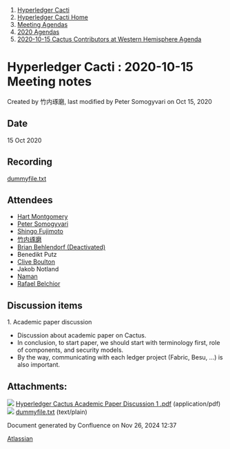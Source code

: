 1. [Hyperledger Cacti](index.html)
2. [Hyperledger Cacti Home](Hyperledger-Cacti-Home_20414469.html)
3. [Meeting Agendas](Meeting-Agendas_20414488.html)
4. [2020 Agendas](2020-Agendas_20414504.html)
5. [2020-10-15 Cactus Contributors at Western Hemisphere Agenda](2020-10-15-Cactus-Contributors-at-Western-Hemisphere-Agenda_20414734.html)

# Hyperledger Cacti : 2020-10-15 Meeting notes

Created by 竹内琢磨, last modified by Peter Somogyvari on Oct 15, 2020

## Date

15 Oct 2020

## Recording

[dummyfile.txt](attachments/20414736/20414740.txt)

## Attendees

- [Hart Montgomery](https://lf-hyperledger.atlassian.net/wiki/people/712020:86f447c0-86dc-43b3-ac03-6a31923bbb84?ref=confluence)
- [Peter Somogyvari](https://lf-hyperledger.atlassian.net/wiki/people/557058:cae262a4-be99-4f5e-a36e-bf20a5c795f2?ref=confluence)
- [Shingo Fujimoto](https://lf-hyperledger.atlassian.net/wiki/people/712020:14e583f1-56ad-4e76-a373-78870fbd000f?ref=confluence)
- [竹内琢磨](https://lf-hyperledger.atlassian.net/wiki/people/70121:99daf5c8-226c-43d4-9f24-0a46a0546192?ref=confluence)
- [Brian Behlendorf (Deactivated)](https://lf-hyperledger.atlassian.net/wiki/people/616ecf50702bd0006a5a7c6b?ref=confluence)
- Benedikt Putz
- [Clive Boulton](https://lf-hyperledger.atlassian.net/wiki/people/70121:cd28b3ec-0f42-4c0a-a8a5-83954ab74aad?ref=confluence)
- Jakob Notland
- [Naman](https://lf-hyperledger.atlassian.net/wiki/people/5bcf346ef8460347a10ca8ae?ref=confluence)
- [Rafael Belchior](https://lf-hyperledger.atlassian.net/wiki/people/712020:0476fdbd-25a2-41d4-9ba2-27de7ea0f715?ref=confluence)

## Discussion items

1\. Academic paper discussion

- Discussion about academic paper on Cactus.
- In conclusion, to start paper, we should start with terminology first, role of components, and security models.
- By the way, communicating with each ledger project (Fabric, Besu, ...) is also important.

## Attachments:

![](images/icons/bullet_blue.gif) [Hyperledger Cactus Academic Paper Discussion 1 .pdf](attachments/20414736/20414738.pdf) (application/pdf)  
![](images/icons/bullet_blue.gif) [dummyfile.txt](attachments/20414736/20414740.txt) (text/plain)

Document generated by Confluence on Nov 26, 2024 12:37

[Atlassian](http://www.atlassian.com/)
